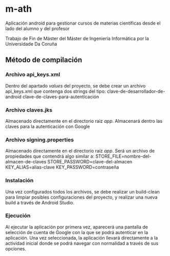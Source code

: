 # m-ath
Aplicación android para gestionar cursos de materias científicas desde el lado del alumno y del profesor

Trabajo de Fin de Máster del Máster de Ingeniería Informática por la Universidade Da Coruña

## Método de compilación

### Archivo api_keys.xml

Dentro del apartado _values_ del proyecto, se debe crear un archivo api_keys.xml que contenga dos strings del tipo:
<string name="general_key">clave-de-desarrollador-de-android</string>
<string name="server_client_id">clave-de-claves-para-autenticación</string>

### Archivo claves.jks

Almacenado directamente en el directorio raiz _app_.
Almacenará dentro las claves para la autenticación con Google

### Archivo signing.properties

Almacenado directamente en el directorio raíz _app_.
Será un archivo de propiedades que contendrá algo similar a:
STORE_FILE=nombre-del-almacen-de-claves
STORE_PASSWORD=clave-del-almacen
KEY_ALIAS=alias-clave
KEY_PASSWORD=contraseña

### Instalación

Una vez configurados todos los archivos, se debe realizar un build-clean para limpiar posibles configuraciones del proyecto, y realizar una nueva build a través de Android Studio.

### Ejecución

Al ejecutar la aplicación por primera vez, aparecerá una pantalla de selección de cuenta de Google con la que se podrá autenticar en la aplicación.
Una vez seleccionada, la aplicación llevará directamente a la actividad inicial donde se podrá navegar con normalidad a través de sus opciones.
